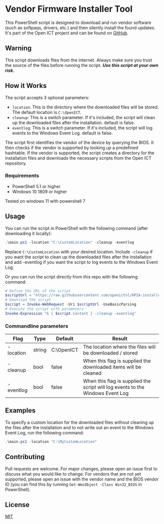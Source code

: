 # Vendor Firmware Installer Tool

This PowerShell script is designed to download and run vendor software (such as softpaqs, drivers, etc.) and then silently install the found updates. It's part of the Open ICT project and can be found on [GitHub](https://github.com/openictnl).

## Warning
This script downloads files from the internet. Always make sure you trust the source of the files before running the script. ***Use this script at your own risk.***

## How it Works

The script accepts 3 optional parameters:

- `location`: This is the directory where the downloaded files will be stored. The default location is `C:\OpenICT`.
- `cleanup`: This is a switch parameter. If it's included, the script will clean up the downloaded files after the installation. default is false.
- `eventlog`: This is a switch parameter. If it's included, the script will log events to the Windows Event Log. default is false.

The script first identifies the vendor of the device by querying the BIOS. It then checks if the vendor is supported by looking up a predefined hashtable. If the vendor is supported, the script creates a directory for the installation files and downloads the necessary scripts from the Open ICT repository.

### Requirements
- PowerShell 5.1 or higher
- Windows 10 1809 or higher

Tested on windows 11 with powershell 7

## Usage
You can run the script in PowerShell with the following command (after downloading it locally):

```powershell
.\main.ps1 -location "C:\CustomLocation" -cleanup -eventlog
```
Replace `C:\CustomLocation` with your desired location. Include `-cleanup`  if you want the script to clean up the downloaded files after the installation and add -eventlog if you want the script to log events to the Windows Event Log.

Or you can run the script directly from this repo with the following command:
```powershell
# Define the URL of the script
$scriptUrl = "https://raw.githubusercontent.com/openictnl/HPIA-installer/dev/multiple-vendors/main.ps1"
# Download the script
$script = Invoke-WebRequest -Uri $scriptUrl -UseBasicParsing
# Execute the script with parameters
Invoke-Expression "& { $script.Content } -cleanup -eventlog"
```

### Commandline parameters
| Flag | Type | Default | Result |
| ------------- | ------------- | ------------- | ------------- |
| -location | string | C:\OpenICT | The location where the files will be downloaded / stored
| -cleanup | bool | false | When this flag is supplied the downloaded items will be cleaned
| -eventlog | bool | false | When this flag is supplied the script will log events to the Windows Event Log


## Examples
To specify a custom location for the downloaded files without cleaning up the files after the installation and to not write out an event to the Windows Event Log, run the following command:
```powershell
.\main.ps1 -location "C:\MyCustomLocation"
```

## Contributing
Pull requests are welcome. For major changes, please open an issue first to discuss what you would like to change.
For vendors that are not yet supported, please open an issue with the vendor name and the BIOS vendor ID (you can find this by running `Get-WmiObject -Class Win32_BIOS` in PowerShell).

## License
[MIT](https://choosealicense.com/licenses/mit/)
